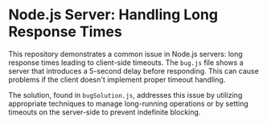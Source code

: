 # Node.js Server: Handling Long Response Times

This repository demonstrates a common issue in Node.js servers:  long response times leading to client-side timeouts.  The `bug.js` file shows a server that introduces a 5-second delay before responding.  This can cause problems if the client doesn't implement proper timeout handling.

The solution, found in `bugSolution.js`, addresses this issue by utilizing appropriate techniques to manage long-running operations or by setting timeouts on the server-side to prevent indefinite blocking.
